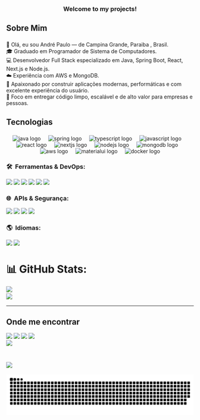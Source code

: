 <h3 align="center">Welcome to my projects!</h3>

###

<h2 align="left">Sobre Mim</h2>

###

<p align="left">
👋 Olá, eu sou André Paulo — de Campina Grande, Paraiba , Brasil.<br>
🎓 Graduado em Programador de Sistema de Computadores.<br>
💻 Desenvolvedor Full Stack especializado em Java, Spring Boot, React, Next.js e Node.js.<br>
☁️ Experiência com AWS e MongoDB.<br>
🎨 Apaixonado por construir aplicações modernas, performáticas e com excelente experiência do usuário.<br>
🚀 Foco em entregar código limpo, escalável e de alto valor para empresas e pessoas.
</p>

###

<h2 align="left">Tecnologias</h2>

###

<div align="center">
  <img src="https://skillicons.dev/icons?i=java" height="40" alt="java logo"  />
  <img width="12" />
  <img src="https://skillicons.dev/icons?i=spring" height="40" alt="spring logo"  />
  <img width="12" />
  <img src="https://skillicons.dev/icons?i=ts" height="40" alt="typescript logo"  />
  <img width="12" />
  <img src="https://skillicons.dev/icons?i=js" height="40" alt="javascript logo"  />
  <img width="12" />
  <img src="https://skillicons.dev/icons?i=react" height="40" alt="react logo"  />
  <img width="12" />
  <img src="https://skillicons.dev/icons?i=nextjs" height="40" alt="nextjs logo"  />
  <img width="12" />
  <img src="https://skillicons.dev/icons?i=nodejs" height="40" alt="nodejs logo"  />
  <img width="12" />
  <img src="https://skillicons.dev/icons?i=mongodb" height="40" alt="mongodb logo"  />
  <img width="12" />
  <img src="https://skillicons.dev/icons?i=aws" height="40" alt="aws logo"  />
  <img width="12" />
  <img src="https://skillicons.dev/icons?i=mui" height="40" alt="materialui logo"  />
  <img width="12" />
  <img src="https://skillicons.dev/icons?i=docker" height="40" alt="docker logo"  />
</div>

###

<h3>🛠️ &nbsp;Ferramentas & DevOps:</h3>
<p>
  <img src="https://img.shields.io/badge/Maven-C71A36?style=for-the-badge&logo=apachemaven&logoColor=white"/> 
  <img src="https://img.shields.io/badge/Git-F05032?style=for-the-badge&logo=git&logoColor=white"/> 
  <img src="https://img.shields.io/badge/GitHub-181717?style=for-the-badge&logo=github&logoColor=white"/> 
  <img src="https://img.shields.io/badge/Docker-0db7ed?style=for-the-badge&logo=docker&logoColor=white"/> 
  <img src="https://img.shields.io/badge/DBeaver-372923?style=for-the-badge&logo=dbeaver&logoColor=white"/> 
  <img src="https://img.shields.io/badge/CI%2FCD%20with-GitHub%20Actions-blue?style=for-the-badge&logo=githubactions&logoColor=white"/>
</p>

<h3>🌐 &nbsp;APIs & Segurança:</h3>
<p>
  <img src="https://img.shields.io/badge/RESTful-009688?style=for-the-badge&logo=rest&logoColor=white"/> 
  <img src="https://img.shields.io/badge/JWT-black?style=for-the-badge&logo=jsonwebtokens&logoColor=white"/> 
  <img src="https://img.shields.io/badge/CORS-orange?style=for-the-badge&logo=fastapi&logoColor=white"/> 
  <img src="https://img.shields.io/badge/OAuth2-3C79A5?style=for-the-badge&logo=auth0&logoColor=white"/> 
</p>



<h3>🌎 &nbsp;Idiomas:</h3>
<p>
  <img src="https://img.shields.io/badge/Português-Nativo-green?style=for-the-badge&logo=googletranslate&logoColor=white"/> 
  <img src="https://img.shields.io/badge/Inglês-B1-blue?style=for-the-badge&logo=googletranslate&logoColor=white"/> 
</p>


# 📊 GitHub Stats:
![](https://github-readme-streak-stats.herokuapp.com/?user=devJonatas06&theme=dark&hide_border=false)<br/>
![](https://github-readme-stats.vercel.app/api/top-langs/?username=devJonatas06&theme=dark&hide_border=false&include_all_commits=false&count_private=false&layout=compact)

---

###

<h2 align="left">Onde me encontrar</h2>

<div>
  <a href="https://www.youtube.com/@Andr%C3%A9code-w5z" target="_blank" rel="noopener noreferrer"><img src="https://img.shields.io/badge/YouTube-FF0000?style=for-the-badge&logo=youtube&logoColor=white"></a>
  <a href="https://www.tiktok.com/@andre_code" target="_blank" rel="noopener noreferrer"><img src="https://img.shields.io/badge/TikTok-010101?style=for-the-badge&logo=tiktok&logoColor=white"></a>
  <a href="https://www.linkedin.com/in/andr%C3%A9-paulo-9b76463" target="_blank" rel="noopener noreferrer"><img src="https://img.shields.io/badge/LinkedIn-0077B5?style=for-the-badge&logo=linkedin&logoColor=white"></a>
  <a href="https://andrepaulo.vercel.app/public/home" target="_blank" rel="noopener noreferrer"><img src="https://img.shields.io/badge/Portfolio-121212?style=for-the-badge&logo=vercel&logoColor=white"></a>
</div>

<img src="https://github.com/Anmol-Baranwal/Cool-GIFs-For-GitHub/assets/74038190/0c7eb6ed-663b-4ce4-bfbd-18239a38ba1b" width="500">
<br><br>

###
[![](https://visitcount.itsvg.in/api?id=devJonatas06&icon=0&color=0)](https://visitcount.itsvg.in)

<picture>
  <source media="(prefers-color-scheme: dark)" srcset="https://raw.githubusercontent.com/devJonatas06/devJonatas06/output/github-snake-dark.svg" />
  <source media="(prefers-color-scheme: light)" srcset="https://raw.githubusercontent.com/devJonatas06/devJonatas06/output/github-snake.svg" />
  <img alt="github-snake" src="https://raw.githubusercontent.com/devJonatas06/devJonatas06/output/github-snake.svg" />
</picture>



